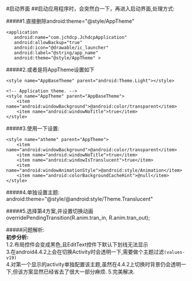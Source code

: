 #启动界面
##启动应用程序时，会突然白一下，再进入启动界面,处理方式:

#####1.直接删除android:theme="@style/AppTheme"

	<application  
       android:name="com.jchdcp.JchdcpApplication"  
       android:allowBackup="true"  
       android:icon="@drawable/ic_launcher"  
       android:label="@string/app_name"  
       android:theme="@style/AppTheme" >  

#####2.或者是将AppTheme设置如下

	<style name="AppBaseTheme" parent="android:Theme.Light"></style>  

    <!-- Application theme. -->  
    <style name="AppTheme" parent="AppBaseTheme">  
        <item name="android:windowBackground">@android:color/transparent</item>  
        <item name="android:windowNoTitle">true</item>  
    </style>  

#####3.使用一下设置:

    <style name="atheme" parent="AppTheme">
		<item name="android:windowBackground">@android:color/transparent</item>
        <item name="android:windowNoTitle">true</item>
        <item name="android:windowIsTranslucent">true</item>
        <item name="android:windowAnimationStyle">@android:style/Animation</item>
        <item name="android:colorBackgroundCacheHint">@null</item>
    </style>

#####4.单独设置主题:
	android:theme="@style/@android:style/Theme.Translucent"

#####5.选择第4方案,并设置切换动画
	overridePendingTransition(R.anim.tran_in, R.anim.tran_out);

#####问题解析:  
**初步分析:**  
 1.2.布局控件会变成黑色,且EditText控件下默认下划线无法显示  
 3.在android4.4.2上会在切换Activity时会透明一下,需要做个主题过滤`(values-v19)`  
 4.对第一个显示的activity单独配置该主题,虽然在4.4.2上切换时背景仍会透明一下,但该方案显然已经省去了很大一部分麻烦.
 5.完美解决.

